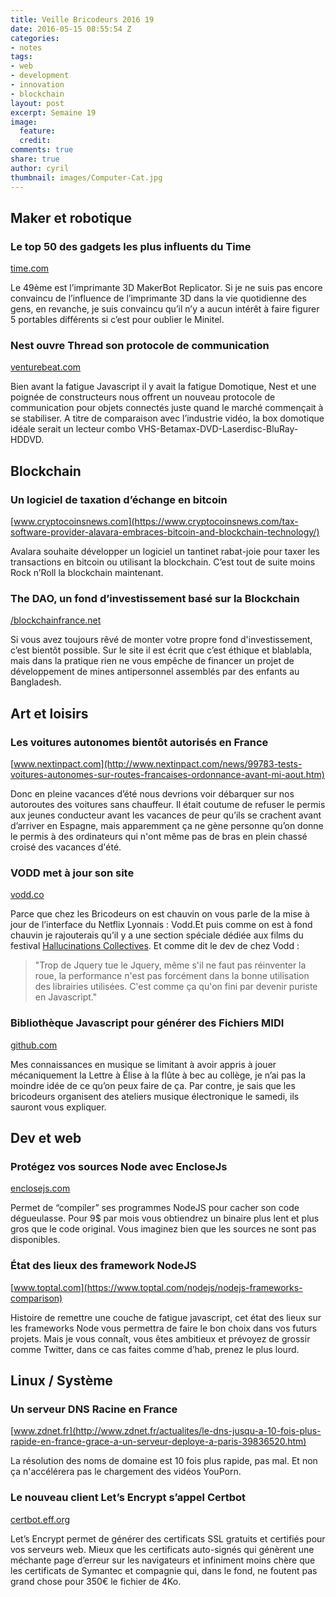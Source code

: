 ```yaml
---
title: Veille Bricodeurs 2016 19
date: 2016-05-15 08:55:54 Z
categories:
- notes
tags:
- web
- development
- innovation
- blockchain
layout: post
excerpt: Semaine 19
image:
  feature: 
  credit: 
comments: true
share: true
author: cyril
thumbnail: images/Computer-Cat.jpg
---
```


## Maker et robotique

### Le top 50 des gadgets les plus influents du Time
[time.com](http://time.com/4309573/most-influential-gadgets/)

Le 49ème est l’imprimante 3D MakerBot Replicator. Si je ne suis pas encore convaincu de l’influence de l’imprimante 3D dans la vie quotidienne des gens, en revanche, je suis convaincu qu’il n’y a aucun intérêt à faire figurer 5 portables différents si c’est pour oublier le Minitel.

### Nest ouvre Thread son protocole de communication
[venturebeat.com](http://venturebeat.com/2016/05/11/nest-open-sources-its-home-automation-network-protocol-thread/)

Bien avant la fatigue Javascript il y avait la fatigue Domotique, Nest et une poignée de constructeurs nous offrent un nouveau protocole de communication pour objets connectés juste quand le marché commençait à se stabiliser. A titre de comparaison avec l’industrie vidéo, la box domotique idéale serait un lecteur combo VHS-Betamax-DVD-Laserdisc-BluRay-HDDVD.


## Blockchain

### Un logiciel de taxation d’échange en bitcoin
[www.cryptocoinsnews.com](https://www.cryptocoinsnews.com/tax-software-provider-alavara-embraces-bitcoin-and-blockchain-technology/)

Avalara souhaite développer un logiciel un tantinet rabat-joie pour taxer les transactions en bitcoin ou utilisant la blockchain. C’est tout de suite moins Rock n’Roll la blockchain maintenant.

### The DAO, un fond d’investissement basé sur la Blockchain
[/blockchainfrance.net](https://blockchainfrance.net/2016/05/12/qu-est-ce-qu-une-dao/)

Si vous avez toujours rêvé de monter votre propre fond d'investissement, c’est bientôt possible. Sur le site il est écrit que c’est éthique et blablabla, mais dans la pratique rien ne vous empêche de financer un projet de développement de mines antipersonnel assemblés par des enfants au Bangladesh.

## Art et loisirs

### Les voitures autonomes bientôt autorisés en France
[www.nextinpact.com](http://www.nextinpact.com/news/99783-tests-voitures-autonomes-sur-routes-francaises-ordonnance-avant-mi-aout.htm)

Donc en pleine vacances d’été nous devrions voir débarquer sur nos autoroutes des voitures sans chauffeur. Il était coutume de refuser le permis aux jeunes conducteur avant les vacances de peur qu’ils se crachent avant d’arriver en Espagne, mais apparemment ça ne gène personne qu’on donne le permis à des ordinateurs qui n'ont même pas de bras en plein chassé croisé des vacances d'été.

### VODD met à jour son site
[vodd.co](https://vodd.co/)

Parce que chez les Bricodeurs on est chauvin on vous parle de la mise à jour de l’interface du Netflix Lyonnais : Vodd.Et puis comme on est à fond chauvin je rajouterais qu’il y a une section spéciale dédiée aux films du festival [Hallucinations Collectives](http://www.hallucinations-collectives.com/).
Et comme dit le dev de chez Vodd :
> "Trop de Jquery tue le Jquery, même s'il ne faut pas réinventer la roue, la performance n'est pas forcément dans la bonne utilisation des librairies utilisées. C'est comme ça qu'on fini par devenir puriste en Javascript."

### Bibliothèque Javascript pour générer des Fichiers MIDI
[github.com](https://github.com/grimmdude/MidiWriterJS)

Mes connaissances en musique se limitant à avoir appris à jouer mécaniquement la Lettre à Élise à la flûte à bec au collège, je n’ai pas la moindre idée de ce qu’on peux faire de ça. Par contre, je sais que les bricodeurs organisent des ateliers musique électronique le samedi, ils sauront vous expliquer. 

## Dev et web

### Protégez vos sources Node avec EncloseJs
[enclosejs.com](http://enclosejs.com/)

Permet de “compiler” ses programmes NodeJS pour cacher son code dégueulasse. Pour 9$ par mois vous obtiendrez un binaire plus lent et plus gros que le code original. Vous imaginez bien que les sources ne sont pas disponibles.

### État des lieux des framework NodeJS
[www.toptal.com](https://www.toptal.com/nodejs/nodejs-frameworks-comparison)

Histoire de remettre une couche de fatigue javascript, cet état des lieux sur les frameworks Node vous permettra de faire le bon choix dans vos futurs projets. Mais je vous connaît, vous êtes ambitieux et prévoyez de grossir comme Twitter, dans ce cas faites comme d’hab, prenez le plus lourd.

## Linux / Système

### Un serveur DNS Racine en France
[www.zdnet.fr](http://www.zdnet.fr/actualites/le-dns-jusqu-a-10-fois-plus-rapide-en-france-grace-a-un-serveur-deploye-a-paris-39836520.htm)

La résolution des noms de domaine est 10 fois plus rapide, pas mal. Et non ça n'accélérera pas le chargement des vidéos YouPorn.

### Le nouveau client Let’s Encrypt s’appel Certbot
[certbot.eff.org](https://certbot.eff.org/)

Let’s Encrypt permet de générer des certificats SSL gratuits et certifiés pour vos serveurs web. Mieux que les certificats auto-signés qui génèrent une méchante page d’erreur sur les navigateurs et infiniment moins chère que les certificats de Symantec et compagnie qui, dans le fond, ne foutent pas grand chose pour 350€ le fichier de 4Ko.
